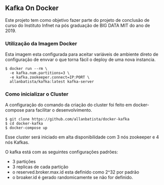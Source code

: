 ## Kafka On Docker

Este projeto tem como objetivo fazer parte do projeto de conclusão de curso do Instituto Infnet na pós graduação de BIG DATA MIT do ano de 2019.

### Utilização da Imagem Docker

Esta imagem esta configurada para aceitar variáveis de ambiente direto de configuração de envvar o que torna fácil o deploy de uma nova instancia.

```
$ docker run --rm \
  -e kafka.num.partitions=3 \
  -e kafka.zookeeper.connect=IP:PORT \
  allanbatista/kafka:latest kafka-server
```

### Como inicializar o Cluster

A configuração do comando da criação do cluster foi feito em docker-compose para facilitar o desenvolvimento.

```
$ git clone https://github.com/allanbatista/docker-kafka
$ cd docker-kafka
$ docker-compose up
```

Esse cluster será iniciado em alta disponibilidade com 3 nós zookeeper e 4 nós Kafkas.

O kafka está com as seguintes configurações padrões:
* 3 partições
* 3 replicas de cada partição
* o reserved.broker.max.id esta definido como 2^32 por padrão
* o broaker.id é gerado randomicamente se não for definido.